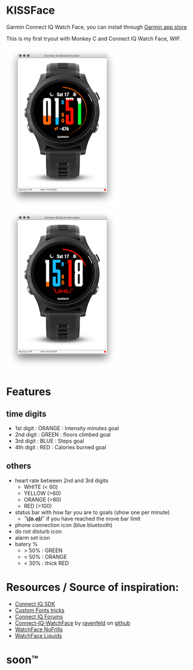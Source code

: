# KISSFace
Garmin Connect IQ Watch Face, you can install through [Garmin app store](https://apps.garmin.com/en-US/apps/8f2dc82b-072e-4175-98e7-fb642aa87d4c)

This is my first tryout with Monkey C and Connect IQ Watch Face, WIP.

![KISSFace example][shot1]
![KISSFace example][shot2]

# Features
## time digits
- 1st digit : ORANGE : Intensity minutes goal
- 2nd digit : GREEN : floors climbed goal
- 3rd digit : BLUE : Steps goal
- 4th digit : RED : Calories burned goal

## others
- heart rate between 2nd and 3rd digits
    - WHITE (< 60) 
    - YELLOW (>60) 
    - ORANGE (>80) 
    - RED (>100)
- status bar with how far you are to goals (show one per minute) 
    - **¯\\_(o.o)_/¯** if you have reached the move bar limit
- phone connection icon (blue bluetooth)
- do not disturb icon
- alarm set icon
- batery %
    - \> 50% : GREEN
    - < 50% : ORANGE
    - < 30% : thick RED

# Resources / Source of inspiration:

- [Connect IQ SDK](https://developer.garmin.com/downloads/connect-iq/monkey-c/doc/)
- [Custom Fonts tricks](https://developer.garmin.com/index.php/blog/post/connect-iq-pro-tip-custom-fonts-tricks)
- [Connect IQ Forums](https://forums.garmin.com/forumdisplay.php?479-Connect-IQ)
- [Connect-IQ-WatchFace](https://github.com/ravenfeld/Connect-IQ-WatchFace) by [ravenfeld](https://github.com/ravenfeld/) on [github](https://github.com)
- [WatchFace NoFrills](https://apps.garmin.com/en-US/apps/03030574-3c6e-484a-9bd8-ce2ca0249651)
- [WatchFace Liquids](https://apps.garmin.com/en-US/apps/afc87394-f854-4ee4-838a-598d81414fde)


# soon™


[shot1]: shots/shot1.png
[shot2]: shots/shot2.png

